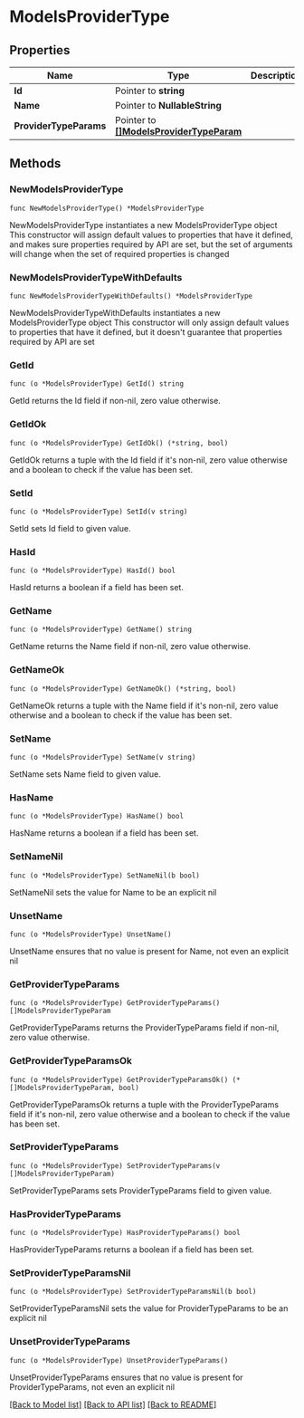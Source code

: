 # ModelsProviderType

## Properties

Name | Type | Description | Notes
------------ | ------------- | ------------- | -------------
**Id** | Pointer to **string** |  | [optional] 
**Name** | Pointer to **NullableString** |  | [optional] 
**ProviderTypeParams** | Pointer to [**[]ModelsProviderTypeParam**](ModelsProviderTypeParam.md) |  | [optional] 

## Methods

### NewModelsProviderType

`func NewModelsProviderType() *ModelsProviderType`

NewModelsProviderType instantiates a new ModelsProviderType object
This constructor will assign default values to properties that have it defined,
and makes sure properties required by API are set, but the set of arguments
will change when the set of required properties is changed

### NewModelsProviderTypeWithDefaults

`func NewModelsProviderTypeWithDefaults() *ModelsProviderType`

NewModelsProviderTypeWithDefaults instantiates a new ModelsProviderType object
This constructor will only assign default values to properties that have it defined,
but it doesn't guarantee that properties required by API are set

### GetId

`func (o *ModelsProviderType) GetId() string`

GetId returns the Id field if non-nil, zero value otherwise.

### GetIdOk

`func (o *ModelsProviderType) GetIdOk() (*string, bool)`

GetIdOk returns a tuple with the Id field if it's non-nil, zero value otherwise
and a boolean to check if the value has been set.

### SetId

`func (o *ModelsProviderType) SetId(v string)`

SetId sets Id field to given value.

### HasId

`func (o *ModelsProviderType) HasId() bool`

HasId returns a boolean if a field has been set.

### GetName

`func (o *ModelsProviderType) GetName() string`

GetName returns the Name field if non-nil, zero value otherwise.

### GetNameOk

`func (o *ModelsProviderType) GetNameOk() (*string, bool)`

GetNameOk returns a tuple with the Name field if it's non-nil, zero value otherwise
and a boolean to check if the value has been set.

### SetName

`func (o *ModelsProviderType) SetName(v string)`

SetName sets Name field to given value.

### HasName

`func (o *ModelsProviderType) HasName() bool`

HasName returns a boolean if a field has been set.

### SetNameNil

`func (o *ModelsProviderType) SetNameNil(b bool)`

 SetNameNil sets the value for Name to be an explicit nil

### UnsetName
`func (o *ModelsProviderType) UnsetName()`

UnsetName ensures that no value is present for Name, not even an explicit nil
### GetProviderTypeParams

`func (o *ModelsProviderType) GetProviderTypeParams() []ModelsProviderTypeParam`

GetProviderTypeParams returns the ProviderTypeParams field if non-nil, zero value otherwise.

### GetProviderTypeParamsOk

`func (o *ModelsProviderType) GetProviderTypeParamsOk() (*[]ModelsProviderTypeParam, bool)`

GetProviderTypeParamsOk returns a tuple with the ProviderTypeParams field if it's non-nil, zero value otherwise
and a boolean to check if the value has been set.

### SetProviderTypeParams

`func (o *ModelsProviderType) SetProviderTypeParams(v []ModelsProviderTypeParam)`

SetProviderTypeParams sets ProviderTypeParams field to given value.

### HasProviderTypeParams

`func (o *ModelsProviderType) HasProviderTypeParams() bool`

HasProviderTypeParams returns a boolean if a field has been set.

### SetProviderTypeParamsNil

`func (o *ModelsProviderType) SetProviderTypeParamsNil(b bool)`

 SetProviderTypeParamsNil sets the value for ProviderTypeParams to be an explicit nil

### UnsetProviderTypeParams
`func (o *ModelsProviderType) UnsetProviderTypeParams()`

UnsetProviderTypeParams ensures that no value is present for ProviderTypeParams, not even an explicit nil

[[Back to Model list]](../README.md#documentation-for-models) [[Back to API list]](../README.md#documentation-for-api-endpoints) [[Back to README]](../README.md)


